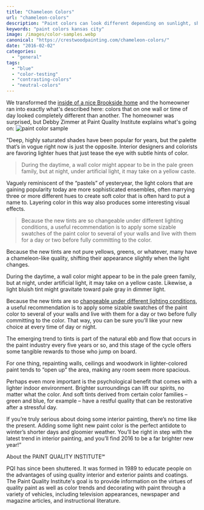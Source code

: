 ```yaml
---
title: "Chameleon Colors"
url: "chameleon-colors"
description: "Paint colors can look different depending on sunlight, shadows, reflection of other colors. Here are some factors to consider."
keywords: "paint colors kansas city"
image: /images/color-samples.webp
canonical: "https://crestwoodpainting.com/chameleon-colors/"
date: "2016-02-02"
categories:
  - "general"
tags:
  - "blue"
  - "color-testing"
  - "contrasting-colors"
  - "neutral-colors"
---
```


We transformed the [inside of a nice Brookside home](/interior-painter-kansas-city/) and the homeowner ran into exactly what's described here: colors that on one wall or time of day looked completely different than another. The homeowner was surprised, but Debby Zimmer at Paint Quality Institute explains what's going on:
![paint color sample](/images/color-samples.webp)

"Deep, highly saturated shades have been popular for years, but the palette that’s in vogue right now is just the opposite. Interior designers and colorists are favoring lighter hues that just tease the eye with subtle hints of color.

> During the daytime, a wall color might appear to be in the pale green family, but at night, under artificial light, it may take on a yellow caste.

Vaguely reminiscent of the “pastels” of yesteryear, the light colors that are gaining popularity today are more sophisticated ensembles, often marrying three or more different hues to create soft color that is often hard to put a name to. Layering color in this way also produces some interesting visual effects.

> Because the new tints are so changeable under different lighting conditions, a useful recommendation is to apply some sizable swatches of the paint color to several of your walls and live with them for a day or two before fully committing to the color.

Because the new tints are not pure yellows, greens, or whatever, many have a chameleon-like quality, shifting their appearance slightly when the light changes.

During the daytime, a wall color might appear to be in the pale green family, but at night, under artificial light, it may take on a yellow caste. Likewise, a light bluish tint might gravitate toward pale gray in dimmer light.

Because the new tints are so [changeable under different lighting conditions](/colors-relaxation/), a useful recommendation is to apply some sizable swatches of the paint color to several of your walls and live with them for a day or two before fully committing to the color. That way, you can be sure you’ll like your new choice at every time of day or night.

The emerging trend to tints is part of the natural ebb and flow that occurs in the paint industry every five years or so, and this stage of the cycle offers some tangible rewards to those who jump on board.

For one thing, repainting walls, ceilings and woodwork in lighter-colored paint tends to “open up” the area, making any room seem more spacious.

Perhaps even more important is the psychological benefit that comes with a lighter indoor environment. Brighter surroundings can lift our spirits, no matter what the color. And soft tints derived from certain color families – green and blue, for example – have a restful quality that can be restorative after a stressful day.

If you’re truly serious about doing some interior painting, there’s no time like the present. Adding some light new paint color is the perfect antidote to winter’s shorter days and gloomier weather. You’ll be right in step with the latest trend in interior painting, and you’ll find 2016 to be a far brighter new year!”

About the PAINT QUALITY INSTITUTE℠

PQI has since been shuttered. It was formed in 1989 to educate people on the advantages of using quality interior and exterior paints and coatings. The Paint Quality Institute's goal is to provide information on the virtues of quality paint as well as color trends and decorating with paint through a variety of vehicles, including television appearances, newspaper and magazine articles, and instructional literature.
